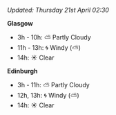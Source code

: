 *Updated: Thursday 21st April 02:30*

**Glasgow**

* 3h - 10h: :partly_sunny: Partly Cloudy
* 11h - 13h: :cyclone: Windy (:partly_sunny:)
* 14h: :sunny: Clear

**Edinburgh**

* 3h - 11h: :partly_sunny: Partly Cloudy
* 12h, 13h: :cyclone: Windy (:partly_sunny:)
* 14h: :sunny: Clear
